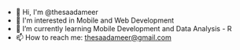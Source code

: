 - 👋 Hi, I'm @thesaadameer
- 👀 I'm interested in Mobile and Web Development
- 🌱 I’m currently learning Mobile Development and Data Analysis - R 
- 📫 How to reach me: thesaadameer@gmail.com

<!--
**thesaadameer/thesaadameer** is a ✨ _special_ ✨ repository because its `README.md` (this file) appears on your GitHub profile.

Here are some ideas to get you started:

- 🔭 I’m currently working on ...
- 🌱 I’m currently learning ...
- 👯 I’m looking to collaborate on ...
- 🤔 I’m looking for help with ...
- 💬 Ask me about ...
- 📫 How to reach me: ...
- 😄 Pronouns: ...
- ⚡ Fun fact: ...
-->
